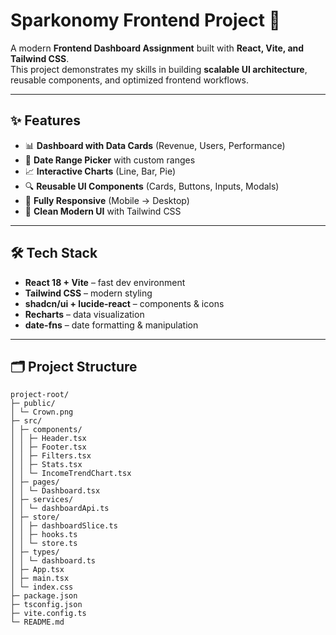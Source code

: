 # Sparkonomy Frontend Project 🚀

A modern **Frontend Dashboard Assignment** built with **React, Vite, and Tailwind CSS**.  
This project demonstrates my skills in building **scalable UI architecture**, reusable components, and optimized frontend workflows.

---

## ✨ Features

- 📊 **Dashboard with Data Cards** (Revenue, Users, Performance)
- 📅 **Date Range Picker** with custom ranges
- 📈 **Interactive Charts** (Line, Bar, Pie)
- 🔍 **Reusable UI Components** (Cards, Buttons, Inputs, Modals)
- 📱 **Fully Responsive** (Mobile → Desktop)
- 🎨 **Clean Modern UI** with Tailwind CSS

---

## 🛠️ Tech Stack

- **React 18 + Vite** – fast dev environment
- **Tailwind CSS** – modern styling
- **shadcn/ui + lucide-react** – components & icons
- **Recharts** – data visualization
- **date-fns** – date formatting & manipulation

---

## 🗂️ Project Structure

```
project-root/
├─ public/
│ └─ Crown.png
├─ src/
│ ├─ components/
│ │ ├─ Header.tsx
│ │ ├─ Footer.tsx
│ │ ├─ Filters.tsx
│ │ ├─ Stats.tsx
│ │ └─ IncomeTrendChart.tsx
│ ├─ pages/
│ │ └─ Dashboard.tsx
│ ├─ services/
│ │ └─ dashboardApi.ts
│ ├─ store/
│ │ ├─ dashboardSlice.ts
│ │ ├─ hooks.ts
│ │ └─ store.ts
│ ├─ types/
│ │ └─ dashboard.ts
│ ├─ App.tsx
│ ├─ main.tsx
│ └─ index.css
├─ package.json
├─ tsconfig.json
├─ vite.config.ts
└─ README.md
```
